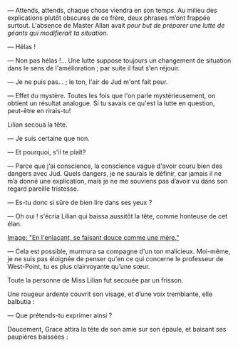 — Attends, attends, chaque chose viendra en son temps. Au milieu des
explications plutôt obscures de ce frère, deux phrases m’ont frappée surtout.
L'absence de Master Allan avait _pour but de préparer une lutte de géants
qui modifierait ta situation._

— Hélas !

— Non pas hélas !... Une lutte suppose toujours un changement de situation dans le sens de l'amélioration ; par suite il faut s'en réjouir.

— Je ne puis pas... ; le ton, l'air de Jud m'ont fait peur.

— Effet du mystère. Toutes les fois que l'on parle mystérieusement, on obtient un résultat analogue. Si tu savais ce qu'est la lutte en question, peut-être en rirais-tu!

Lilian secoua la tête.

— Je suis certaine que non.

— Et pourquoi, s'il te plaît?

— Parce que j‘ai conscience, la conscience vague d'avoir couru bien des dangers
avec Jud. Quels dangers, je ne saurais le définir, car jamais il ne m’a donné
une explication, mais je ne me souviens pas d’avoir vu dans son regard pareille
tristesse.

— Es-tu donc si sûre de bien lire dans ses yeux ?

— Oh oui ! s'écria Lilian qui baissa aussitôt la tête, comme honteuse de cet élan.

[Image: "En l'enlaçant, se faisant douce comme une mère."](../images/1-page-157.JPG)

— Cela est possible, murmura sa compagne d'un ton malicieux. Moi-même, je ne suis pas éloignée de penser qu'en ce qui concerne le professeur de West-Point, tu es plus clairvoyante qu’une sœur.

Toute la personne de Miss Lilian fut secouée par un frisson.

Une rougeur ardente couvrit son visage, et d’une voix tremblante, elle
balbutia :

— Que prétends-tu exprimer ainsi ?

Doucement, Grace attira la tète de son amie sur son épaule, et baisant ses
paupières baissées :
